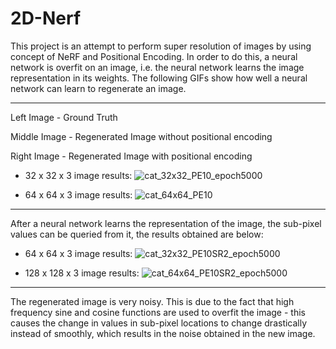 # 2D-Nerf

This project is an attempt to perform super resolution of images by using concept of NeRF and Positional Encoding. In order to do this, a neural network is overfit on an image, i.e. the neural network learns the image representation in its weights. The following GIFs show how well a neural network can learn to regenerate an image. 

---
Left Image - Ground Truth

Middle Image - Regenerated Image without positional encoding

Right Image - Regenerated Image with positional encoding

- 32 x 32 x 3 image results:
![cat_32x32_PE10_epoch5000](https://github.com/ShrungDN/2D-Nerf/assets/87622226/1289bd47-d651-434c-b9fe-e01924089e42)

- 64 x 64 x 3 image results:
![cat_64x64_PE10](https://github.com/ShrungDN/2D-Nerf/assets/87622226/8e975e26-3428-4719-9be9-b166a627b893)

---
After a neural network learns the representation of the image, the sub-pixel values can be queried from it, the results obtained are below:

- 64 x 64 x 3 image results:
![cat_32x32_PE10SR2_epoch5000](https://github.com/ShrungDN/2D-Nerf/assets/87622226/2cd5e956-aa7b-4d81-9c88-826f378063e4)

- 128 x 128 x 3 image results:
![cat_64x64_PE10SR2_epoch5000](https://github.com/ShrungDN/2D-Nerf/assets/87622226/786b6fb9-2838-4433-870d-5c18332f6637)
---

The regenerated image is very noisy. This is due to the fact that high frequency sine and cosine functions are used to overfit the image - this causes the change in values in sub-pixel locations to change drastically instead of smoothly, which results in the noise obtained in the new image.
